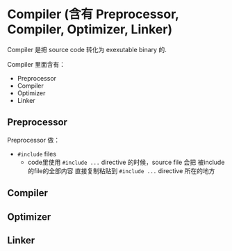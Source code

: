 # Compiler (含有 Preprocessor, Compiler, Optimizer, Linker)

Compiler 是把 source code 转化为 exexutable binary 的.

Compiler 里面含有：
* Preprocessor
* Compiler
* Optimizer
* Linker

## Preprocessor
Preprocessor 做：
* `#include` files
  * code里使用 `#include ...` directive 的时候，source file 会把 被include的file的全部内容 直接复制粘贴到 `#include ...` directive 所在的地方



## Compiler



## Optimizer



## Linker


